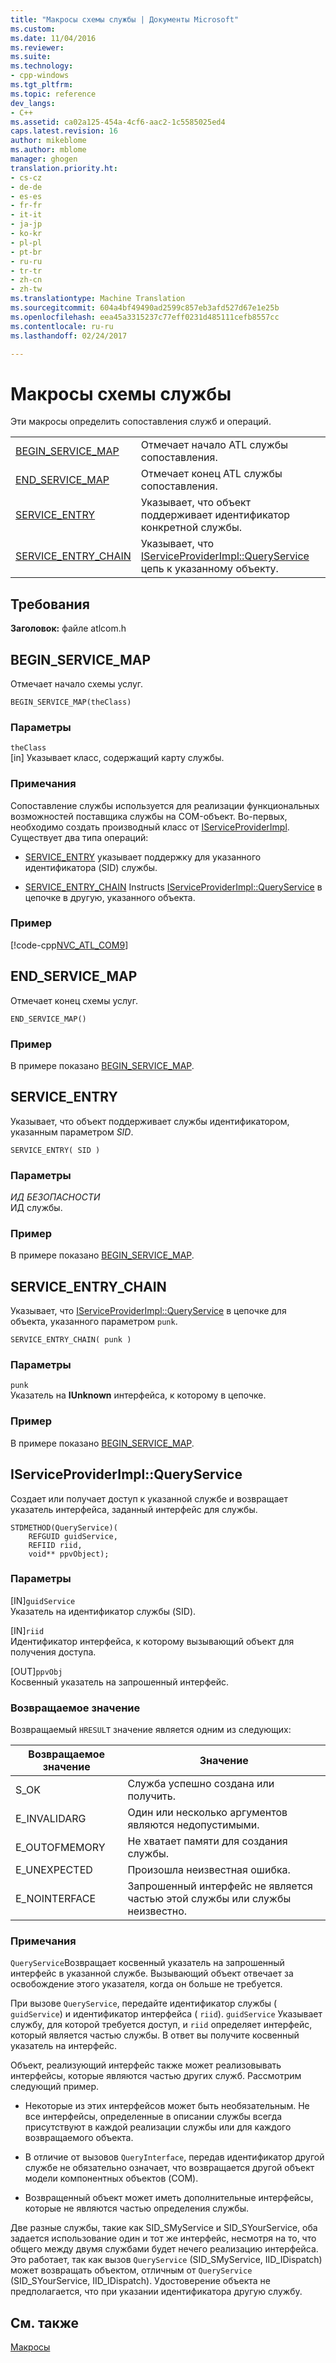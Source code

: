 ```yaml
---
title: "Макросы схемы службы | Документы Microsoft"
ms.custom: 
ms.date: 11/04/2016
ms.reviewer: 
ms.suite: 
ms.technology:
- cpp-windows
ms.tgt_pltfrm: 
ms.topic: reference
dev_langs:
- C++
ms.assetid: ca02a125-454a-4cf6-aac2-1c5585025ed4
caps.latest.revision: 16
author: mikeblome
ms.author: mblome
manager: ghogen
translation.priority.ht:
- cs-cz
- de-de
- es-es
- fr-fr
- it-it
- ja-jp
- ko-kr
- pl-pl
- pt-br
- ru-ru
- tr-tr
- zh-cn
- zh-tw
ms.translationtype: Machine Translation
ms.sourcegitcommit: 604a4bf49490ad2599c857eb3afd527d67e1e25b
ms.openlocfilehash: eea45a3315237c77eff0231d485111cefb8557cc
ms.contentlocale: ru-ru
ms.lasthandoff: 02/24/2017

---
```

# <a name="service-map-macros"></a>Макросы схемы службы
Эти макросы определить сопоставления служб и операций.  
  
|||  
|-|-|  
|[BEGIN_SERVICE_MAP](#begin_service_map)|Отмечает начало ATL службы сопоставления.|  
|[END_SERVICE_MAP](#end_service_map)|Отмечает конец ATL службы сопоставления.|  
|[SERVICE_ENTRY](#service_entry)|Указывает, что объект поддерживает идентификатор конкретной службы.|  
|[SERVICE_ENTRY_CHAIN](#service_entry_chain)|Указывает, что [IServiceProviderImpl::QueryService](#queryservice) цепь к указанному объекту.|  

## <a name="requirements"></a>Требования  
 **Заголовок:** файле atlcom.h  
   
##  <a name="begin_service_map"></a>BEGIN_SERVICE_MAP  
 Отмечает начало схемы услуг.  
  
```
BEGIN_SERVICE_MAP(theClass)
```  
  
### <a name="parameters"></a>Параметры  
 `theClass`  
 [in] Указывает класс, содержащий карту службы.  
  
### <a name="remarks"></a>Примечания  
 Сопоставление службы используется для реализации функциональных возможностей поставщика службы на COM-объект. Во-первых, необходимо создать производный класс от [IServiceProviderImpl](../../atl/reference/iserviceproviderimpl-class.md). Существует два типа операций:  
  
- [SERVICE_ENTRY](#service_entry) указывает поддержку для указанного идентификатора (SID) службы.  
  
- [SERVICE_ENTRY_CHAIN](#service_entry_chain) Instructs [IServiceProviderImpl::QueryService](#queryservice) в цепочке в другую, указанного объекта.  
  
### <a name="example"></a>Пример  
 [!code-cpp[NVC_ATL_COM&#57;](../../atl/codesnippet/cpp/service-map-macros_1.h)]  
  
##  <a name="end_service_map"></a>END_SERVICE_MAP  
 Отмечает конец схемы услуг.  
  
```
END_SERVICE_MAP()
```  
  
### <a name="example"></a>Пример  
 В примере показано [BEGIN_SERVICE_MAP](#begin_service_map).  
  
##  <a name="service_entry"></a>SERVICE_ENTRY  
 Указывает, что объект поддерживает службы идентификатором, указанным параметром *SID*.  
  
```
SERVICE_ENTRY( SID )
```  
  
### <a name="parameters"></a>Параметры  
 *ИД БЕЗОПАСНОСТИ*  
 ИД службы.  
  
### <a name="example"></a>Пример  
 В примере показано [BEGIN_SERVICE_MAP](#begin_service_map).  
  
##  <a name="service_entry_chain"></a>SERVICE_ENTRY_CHAIN  
 Указывает, что [IServiceProviderImpl::QueryService](#queryservice) в цепочке для объекта, указанного параметром `punk`.  
  
```
SERVICE_ENTRY_CHAIN( punk )
```  
  
### <a name="parameters"></a>Параметры  
 `punk`  
 Указатель на **IUnknown** интерфейса, к которому в цепочке.  
  
### <a name="example"></a>Пример  
 В примере показано [BEGIN_SERVICE_MAP](#begin_service_map).  
  
##  <a name="queryservice"></a>IServiceProviderImpl::QueryService  
 Создает или получает доступ к указанной службе и возвращает указатель интерфейса, заданный интерфейс для службы.  
  
```
STDMETHOD(QueryService)( 
    REFGUID guidService,
    REFIID riid,
    void** ppvObject);
```  
  
### <a name="parameters"></a>Параметры  
 [IN]`guidService`  
 Указатель на идентификатор службы (SID).  
  
 [IN]`riid`  
 Идентификатор интерфейса, к которому вызывающий объект для получения доступа.  
  
 [OUT]`ppvObj`  
 Косвенный указатель на запрошенный интерфейс.  
  
### <a name="return-value"></a>Возвращаемое значение  
 Возвращаемый `HRESULT` значение является одним из следующих:  
  
|Возвращаемое значение|Значение|  
|------------------|-------------|  
|S_OK|Служба успешно создана или получить.|  
|E_INVALIDARG|Один или несколько аргументов являются недопустимыми.|  
|E_OUTOFMEMORY|Не хватает памяти для создания службы.|  
|E_UNEXPECTED|Произошла неизвестная ошибка.|  
|E_NOINTERFACE|Запрошенный интерфейс не является частью этой службы или службы неизвестно.|  
  
### <a name="remarks"></a>Примечания  
 `QueryService`Возвращает косвенный указатель на запрошенный интерфейс в указанной службе. Вызывающий объект отвечает за освобождение этого указателя, когда он больше не требуется.  
  
 При вызове `QueryService`, передайте идентификатор службы ( `guidService`) и идентификатор интерфейса ( `riid`). `guidService` Указывает службу, для которой требуется доступ, и `riid` определяет интерфейс, который является частью службы. В ответ вы получите косвенный указатель на интерфейс.  
  
 Объект, реализующий интерфейс также может реализовывать интерфейсы, которые являются частью других служб. Рассмотрим следующий пример.  
  
-   Некоторые из этих интерфейсов может быть необязательным. Не все интерфейсы, определенные в описании службы всегда присутствуют в каждой реализации службы или для каждого возвращаемого объекта.  
  
-   В отличие от вызовов `QueryInterface`, передав идентификатор другой службе не обязательно означает, что возвращается другой объект модели компонентных объектов (COM).  
  
-   Возвращенный объект может иметь дополнительные интерфейсы, которые не являются частью определения службы.  
  
 Две разные службы, такие как SID_SMyService и SID_SYourService, оба задается использование один и тот же интерфейс, несмотря на то, что общего между двумя службами будет нечего реализацию интерфейса. Это работает, так как вызов `QueryService` (SID_SMyService, IID_IDispatch) может возвращать объектом, отличным от `QueryService` (SID_SYourService, IID_IDispatch). Удостоверение объекта не предполагается, что при указании идентификатора другую службу.  
  
## <a name="see-also"></a>См. также  
 [Макросы](../../atl/reference/atl-macros.md)

